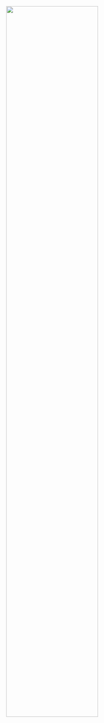 <img src="https://user-images.githubusercontent.com/59331040/219842051-009789d2-c35b-4c8e-b0de-0e9b6b3c836d.png" width="70%"/>
